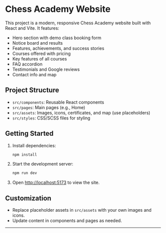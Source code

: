# Chess Academy Website

This project is a modern, responsive Chess Academy website built with React and Vite. It features:

- Hero section with demo class booking form
- Notice board and results
- Features, achievements, and success stories
- Courses offered with pricing
- Key features of all courses
- FAQ accordion
- Testimonials and Google reviews
- Contact info and map

## Project Structure
- `src/components`: Reusable React components
- `src/pages`: Main pages (e.g., Home)
- `src/assets`: Images, icons, certificates, and map (use placeholders)
- `src/styles`: CSS/SCSS files for styling

## Getting Started
1. Install dependencies:
   ```bash
   npm install
   ```
2. Start the development server:
   ```bash
   npm run dev
   ```
3. Open [http://localhost:5173](http://localhost:5173) to view the site.

## Customization
- Replace placeholder assets in `src/assets` with your own images and icons.
- Update content in components and pages as needed.

---
